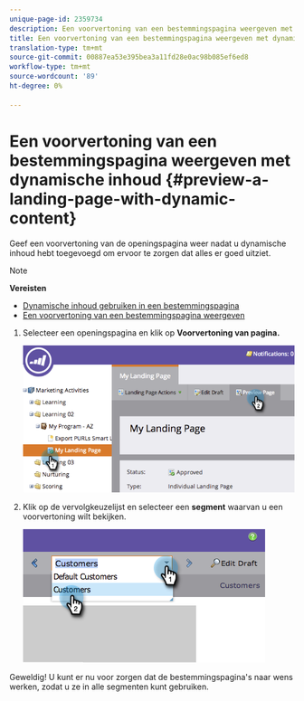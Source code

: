 ```yaml
---
unique-page-id: 2359734
description: Een voorvertoning van een bestemmingspagina weergeven met dynamische inhoud - Marketo Docs - Productdocumentatie
title: Een voorvertoning van een bestemmingspagina weergeven met dynamische inhoud
translation-type: tm+mt
source-git-commit: 00887ea53e395bea3a11fd28e0ac98b085ef6ed8
workflow-type: tm+mt
source-wordcount: '89'
ht-degree: 0%

---
```



# Een voorvertoning van een bestemmingspagina weergeven met dynamische inhoud {#preview-a-landing-page-with-dynamic-content}

Geef een voorvertoning van de openingspagina weer nadat u dynamische inhoud hebt toegevoegd om ervoor te zorgen dat alles er goed uitziet.

>[!NOTE]
>
>**Vereisten**
>
>* [Dynamische inhoud gebruiken in een bestemmingspagina](../../../../product-docs/demand-generation/landing-pages/personalizing-landing-pages/use-dynamic-content-in-a-landing-page.md)
>* [Een voorvertoning van een bestemmingspagina weergeven](preview-a-landing-page.md)

>



1. Selecteer een openingspagina en klik op **Voorvertoning van pagina.**

   ![](assets/image2014-9-17-16-3a9-3a55.png)

1. Klik op de vervolgkeuzelijst en selecteer een **segment** waarvan u een voorvertoning wilt bekijken.

   ![](assets/image2014-9-25-15-3a34-3a40.png)

Geweldig! U kunt er nu voor zorgen dat de bestemmingspagina&#39;s naar wens werken, zodat u ze in alle segmenten kunt gebruiken.